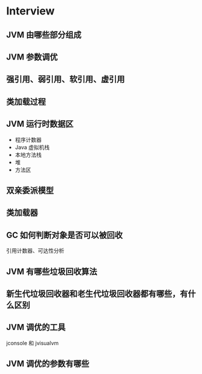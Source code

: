 # Interview

## **JVM 由哪些部分组成**

## JVM 参数调优

## 强引用、弱引用、软引用、虚引用

## 类加载过程

## JVM 运行时数据区

- 程序计数器
- Java 虚拟机栈
- 本地方法栈
- 堆
- 方法区

## 双亲委派模型

## 类加载器

## GC 如何判断对象是否可以被回收

引用计数器、可达性分析

## JVM 有哪些垃圾回收算法

## 新生代垃圾回收器和老生代垃圾回收器都有哪些，有什么区别

## JVM 调优的工具

jconsole 和 jvisualvm

## JVM 调优的参数有哪些

